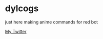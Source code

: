 # dylcogs
just here making anime commands for red bot

[My Twitter](https://twitter.com/Shift8Void)

